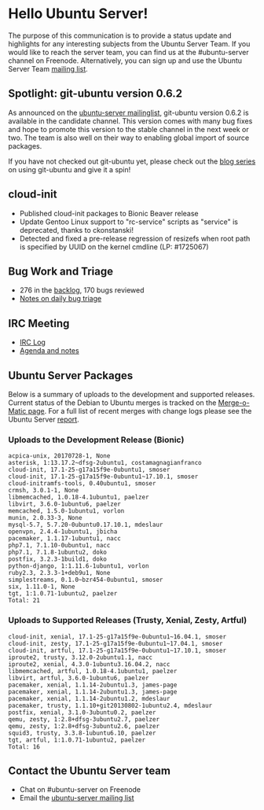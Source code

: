 # Hello Ubuntu Server!
The purpose of this communication is to provide a status update and highlights for any interesting subjects from the Ubuntu Server Team. If you would like to reach the server team, you can find us at the #ubuntu-server channel on Freenode. Alternatively, you can sign up and use the Ubuntu Server Team [mailing list](https://lists.ubuntu.com/mailman/listinfo/ubuntu-server).

## Spotlight: git-ubuntu version 0.6.2
As announced on the [ubuntu-server mailinglist](https://lists.ubuntu.com/archives/ubuntu-server/2017-October/007617.html), git-ubuntu version 0.6.2 is available in the candidate channel. This version comes with many bug fixes and hope to promote this version to the stable channel in the next week or two. The team is also well on their way to enabling global import of source packages.

If you have not checked out git-ubuntu yet, please check out the [blog series](https://insights.ubuntu.com/2017/07/24/developing-ubuntu-using-git/) on using git-ubuntu and give it a spin!

## cloud-init
- Published cloud-init packages to Bionic Beaver release
- Update Gentoo Linux support to "rc-service" scripts as "service" is deprecated, thanks to ckonstanski!
- Detected and fixed a pre-release regression of resizefs when root path is specified by UUID on the kernel cmdline (LP: #1725067)

## Bug Work and Triage
- 276 in the [backlog](https://bugs.launchpad.net/~ubuntu-server/+subscribedbugs), 170 bugs reviewed
- [Notes on daily bug triage](https://wiki.ubuntu.com/ServerTeam/KnowledgeBase#Bug_Triage)

## IRC Meeting
- [IRC Log](https://ubottu.com/meetingology/logs/ubuntu-meeting/2017/ubuntu-meeting.2017-10-31-16.02.html)
- [Agenda and notes](https://wiki.ubuntu.com/ServerTeam/Meeting)

## Ubuntu Server Packages
Below is a summary of uploads to the development and supported releases. Current status of the Debian to Ubuntu merges is tracked on the [Merge-o-Matic page](https://merges.ubuntu.com/main.html). For a full list of recent merges with change logs please see the Ubuntu Server [report](http://reqorts.qa.ubuntu.com/reports/ubuntu-server/merges.html).

### Uploads to the Development Release (Bionic)
```
acpica-unix, 20170728-1, None
asterisk, 1:13.17.2~dfsg-2ubuntu1, costamagnagianfranco
cloud-init, 17.1-25-g17a15f9e-0ubuntu1, smoser
cloud-init, 17.1-25-g17a15f9e-0ubuntu1~17.10.1, smoser
cloud-initramfs-tools, 0.40ubuntu1, smoser
crmsh, 3.0.1-1, None
libmemcached, 1.0.18-4.1ubuntu1, paelzer
libvirt, 3.6.0-1ubuntu6, paelzer
memcached, 1.5.0-1ubuntu1, vorlon
munin, 2.0.33-3, None
mysql-5.7, 5.7.20-0ubuntu0.17.10.1, mdeslaur
openvpn, 2.4.4-1ubuntu1, jbicha
pacemaker, 1.1.17-1ubuntu1, nacc
php7.1, 7.1.10-0ubuntu1, nacc
php7.1, 7.1.8-1ubuntu2, doko
postfix, 3.2.3-1build1, doko
python-django, 1:1.11.6-1ubuntu1, vorlon
ruby2.3, 2.3.3-1+deb9u1, None
simplestreams, 0.1.0~bzr454-0ubuntu1, smoser
six, 1.11.0-1, None
tgt, 1:1.0.71-1ubuntu2, paelzer
Total: 21
```

### Uploads to Supported Releases (Trusty, Xenial, Zesty, Artful)
```
cloud-init, xenial, 17.1-25-g17a15f9e-0ubuntu1~16.04.1, smoser
cloud-init, zesty, 17.1-25-g17a15f9e-0ubuntu1~17.04.1, smoser
cloud-init, artful, 17.1-25-g17a15f9e-0ubuntu1~17.10.1, smoser
iproute2, trusty, 3.12.0-2ubuntu1.1, nacc
iproute2, xenial, 4.3.0-1ubuntu3.16.04.2, nacc
libmemcached, artful, 1.0.18-4.1ubuntu1, paelzer
libvirt, artful, 3.6.0-1ubuntu6, paelzer
pacemaker, xenial, 1.1.14-2ubuntu1.3, james-page
pacemaker, xenial, 1.1.14-2ubuntu1.3, james-page
pacemaker, xenial, 1.1.14-2ubuntu1.2, mdeslaur
pacemaker, trusty, 1.1.10+git20130802-1ubuntu2.4, mdeslaur
postfix, xenial, 3.1.0-3ubuntu0.2, paelzer
qemu, zesty, 1:2.8+dfsg-3ubuntu2.7, paelzer
qemu, zesty, 1:2.8+dfsg-3ubuntu2.6, paelzer
squid3, trusty, 3.3.8-1ubuntu6.10, paelzer
tgt, artful, 1:1.0.71-1ubuntu2, paelzer
Total: 16
```

## Contact the Ubuntu Server team
- Chat on #ubuntu-server on Freenode
- Email the [ubuntu-server mailing list](https://lists.ubuntu.com/mailman/listinfo/ubuntu-server)
